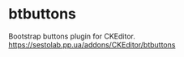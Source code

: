 # btbuttons
Bootstrap buttons plugin for CKEditor.
https://sestolab.pp.ua/addons/CKEditor/btbuttons
